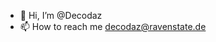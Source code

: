 - 👋 Hi, I’m @Decodaz
- 📫 How to reach me decodaz@ravenstate.de

<!---
Decodaz/Decodaz is a ✨ special ✨ repository because its `README.md` (this file) appears on your GitHub profile.
You can click the Preview link to take a look at your changes.
--->
